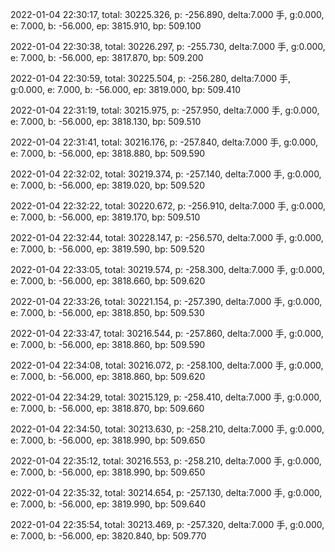 2022-01-04 22:30:17, total: 30225.326, p: -256.890, delta:7.000 手, g:0.000, e: 7.000, b: -56.000, ep: 3815.910, bp: 509.100

2022-01-04 22:30:38, total: 30226.297, p: -255.730, delta:7.000 手, g:0.000, e: 7.000, b: -56.000, ep: 3817.870, bp: 509.200

2022-01-04 22:30:59, total: 30225.504, p: -256.280, delta:7.000 手, g:0.000, e: 7.000, b: -56.000, ep: 3819.000, bp: 509.410

2022-01-04 22:31:19, total: 30215.975, p: -257.950, delta:7.000 手, g:0.000, e: 7.000, b: -56.000, ep: 3818.130, bp: 509.510

2022-01-04 22:31:41, total: 30216.176, p: -257.840, delta:7.000 手, g:0.000, e: 7.000, b: -56.000, ep: 3818.880, bp: 509.590

2022-01-04 22:32:02, total: 30219.374, p: -257.140, delta:7.000 手, g:0.000, e: 7.000, b: -56.000, ep: 3819.020, bp: 509.520

2022-01-04 22:32:22, total: 30220.672, p: -256.910, delta:7.000 手, g:0.000, e: 7.000, b: -56.000, ep: 3819.170, bp: 509.510

2022-01-04 22:32:44, total: 30228.147, p: -256.570, delta:7.000 手, g:0.000, e: 7.000, b: -56.000, ep: 3819.590, bp: 509.520

2022-01-04 22:33:05, total: 30219.574, p: -258.300, delta:7.000 手, g:0.000, e: 7.000, b: -56.000, ep: 3818.660, bp: 509.620

2022-01-04 22:33:26, total: 30221.154, p: -257.390, delta:7.000 手, g:0.000, e: 7.000, b: -56.000, ep: 3818.850, bp: 509.530

2022-01-04 22:33:47, total: 30216.544, p: -257.860, delta:7.000 手, g:0.000, e: 7.000, b: -56.000, ep: 3818.860, bp: 509.590

2022-01-04 22:34:08, total: 30216.072, p: -258.100, delta:7.000 手, g:0.000, e: 7.000, b: -56.000, ep: 3818.860, bp: 509.620

2022-01-04 22:34:29, total: 30215.129, p: -258.410, delta:7.000 手, g:0.000, e: 7.000, b: -56.000, ep: 3818.870, bp: 509.660

2022-01-04 22:34:50, total: 30213.630, p: -258.210, delta:7.000 手, g:0.000, e: 7.000, b: -56.000, ep: 3818.990, bp: 509.650

2022-01-04 22:35:12, total: 30216.553, p: -258.210, delta:7.000 手, g:0.000, e: 7.000, b: -56.000, ep: 3818.990, bp: 509.650

2022-01-04 22:35:32, total: 30214.654, p: -257.130, delta:7.000 手, g:0.000, e: 7.000, b: -56.000, ep: 3819.990, bp: 509.640

2022-01-04 22:35:54, total: 30213.469, p: -257.320, delta:7.000 手, g:0.000, e: 7.000, b: -56.000, ep: 3820.840, bp: 509.770